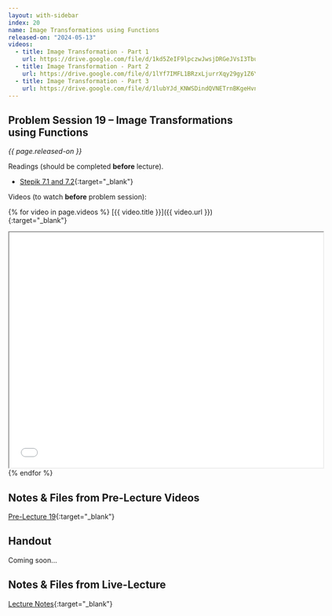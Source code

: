 ```yaml
---
layout: with-sidebar
index: 20
name: Image Transformations using Functions
released-on: "2024-05-13"
videos:
  - title: Image Transformation - Part 1
    url: https://drive.google.com/file/d/1kd5ZeIF9lpczwJwsjDRGeJVsI3TbuRmo
  - title: Image Transformation - Part 2
    url: https://drive.google.com/file/d/1lYf7IMFL1BRzxLjurrXqy29gy1Z6YbN4
  - title: Image Transformation - Part 3
    url: https://drive.google.com/file/d/1lubYJd_KNWSDindQVNETrnBKgeHvnfWr
---
```


## Problem Session 19 – Image Transformations using Functions

_{{ page.released-on }}_

Readings (should be completed **before** lecture). 
- [Stepik 7.1 and 7.2](https://stepik.org/lesson/567193/step/1?unit=561466){:target="_blank"}

Videos (to watch **before** problem session):

{% for video in page.videos %}
[{{ video.title }}]({{ video.url }}){:target="_blank"}

<iframe src="{{ video.url }}/preview" width="640" height="480" allow="autoplay"></iframe>
{% endfor %}

## Notes & Files from Pre-Lecture Videos

[Pre-Lecture 19](https://github.com/ucsd-cse8a-sp24/ucsd-cse8a-sp24.github.io/tree/main/_pre-lectures/lecture-19){:target="_blank"}

## Handout

Coming soon...

## Notes & Files from Live-Lecture

[Lecture Notes](https://drive.google.com/drive/folders/18lT1JXyi6-jAJyCTqOekrNlb_L8eLWHv?usp=sharing){:target="_blank"}

